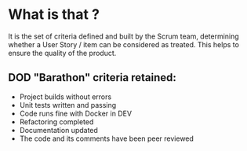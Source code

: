 
# What is that ?
It is the set of criteria defined and built by the Scrum team, determining whether a User Story / item can be considered as treated. This helps to ensure the quality of the product.

## DOD "Barathon" criteria retained: 

- Project builds without errors
- Unit tests  written and passing
- Code runs fine with Docker in DEV
- Refactoring completed
- Documentation updated
- The code and its comments have been peer reviewed
